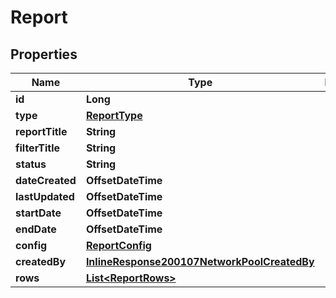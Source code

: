 

# Report

## Properties

Name | Type | Description | Notes
------------ | ------------- | ------------- | -------------
**id** | **Long** |  |  [optional]
**type** | [**ReportType**](ReportType.md) |  |  [optional]
**reportTitle** | **String** |  |  [optional]
**filterTitle** | **String** |  |  [optional]
**status** | **String** |  |  [optional]
**dateCreated** | **OffsetDateTime** |  |  [optional]
**lastUpdated** | **OffsetDateTime** |  |  [optional]
**startDate** | **OffsetDateTime** |  |  [optional]
**endDate** | **OffsetDateTime** |  |  [optional]
**config** | [**ReportConfig**](ReportConfig.md) |  |  [optional]
**createdBy** | [**InlineResponse200107NetworkPoolCreatedBy**](InlineResponse200107NetworkPoolCreatedBy.md) |  |  [optional]
**rows** | [**List&lt;ReportRows&gt;**](ReportRows.md) |  |  [optional]



